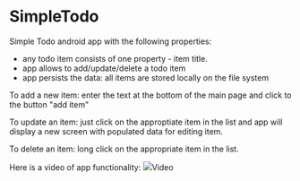 # SimpleTodo

Simple Todo android app with the following properties:

- any todo item consists of one property - item title.
- app allows to add/update/delete a todo item
- app persists the data: all items are stored locally on the file system

To add a new item: enter the text at the bottom of the main page and click to the button "add item"

To update an item: just click on the approptiate item in the list and app will display a new screen with populated data for editing item.

To delete an item: long click on the appropriate item in the list.

Here is a video of app functionality:
<img src="https://lh5.googleusercontent.com/ybwF9JSZjwmAcnDjsC0KG4EFHN3TGVX9PJNDXjz9OFQThNnW9y54saP7iO2Z6xxM9QtRAoCY7qwCOL8=w1920-h879">Video</img>

